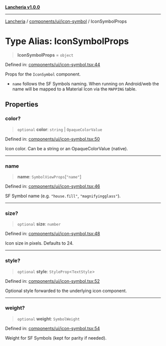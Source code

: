 [**Lancheria v1.0.0**](../../../../README.md)

***

[Lancheria](../../../../README.md) / [components/ui/icon-symbol](../README.md) / IconSymbolProps

# Type Alias: IconSymbolProps

> **IconSymbolProps** = `object`

Defined in: [components/ui/icon-symbol.tsx:44](https://github.com/eudavidreis-odev/lancheria/blob/documentacao_inicial/components/ui/icon-symbol.tsx#L44)

Props for the `IconSymbol` component.

- `name` follows the SF Symbols naming. When running on Android/web the
  name will be mapped to a Material Icon via the `MAPPING` table.

## Properties

### color?

> `optional` **color**: `string` \| `OpaqueColorValue`

Defined in: [components/ui/icon-symbol.tsx:50](https://github.com/eudavidreis-odev/lancheria/blob/documentacao_inicial/components/ui/icon-symbol.tsx#L50)

Icon color. Can be a string or an OpaqueColorValue (native).

***

### name

> **name**: `SymbolViewProps`\[`"name"`\]

Defined in: [components/ui/icon-symbol.tsx:46](https://github.com/eudavidreis-odev/lancheria/blob/documentacao_inicial/components/ui/icon-symbol.tsx#L46)

SF Symbol name (e.g. `"house.fill"`, `"magnifyingglass"`).

***

### size?

> `optional` **size**: `number`

Defined in: [components/ui/icon-symbol.tsx:48](https://github.com/eudavidreis-odev/lancheria/blob/documentacao_inicial/components/ui/icon-symbol.tsx#L48)

Icon size in pixels. Defaults to 24.

***

### style?

> `optional` **style**: `StyleProp`\<`TextStyle`\>

Defined in: [components/ui/icon-symbol.tsx:52](https://github.com/eudavidreis-odev/lancheria/blob/documentacao_inicial/components/ui/icon-symbol.tsx#L52)

Optional style forwarded to the underlying icon component.

***

### weight?

> `optional` **weight**: `SymbolWeight`

Defined in: [components/ui/icon-symbol.tsx:54](https://github.com/eudavidreis-odev/lancheria/blob/documentacao_inicial/components/ui/icon-symbol.tsx#L54)

Weight for SF Symbols (kept for parity if needed).

